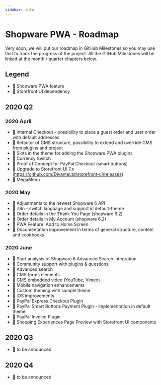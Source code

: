 ```yaml
---
sidebar: auto
---
```


# Shopware PWA - Roadmap

Very soon, we will put our roadmap in GitHub Milestones so you may use that to track the progress of the project. All the GitHub Milestones will be linked at the month / quarter chapters below.

## Legend

* :blue_heart: Shopware PWA feature
* :green_heart: Storefront UI dependency

## 2020 Q2 

### 2020 April

* :blue_heart: Internal Checkout - possibility to place a guest order and user order with default addresses
* :blue_heart: Refactor of CMS structure, possibility to extend and override CMS from plugins and project
* :blue_heart: Slots in the theme for adding the Shopware PWA plugins
* :blue_heart: Currency Switch
* :blue_heart: Proof of Concept for PayPal Checkout (smart buttons)
* :green_heart: Upgrade to Storefront UI 7.x (https://github.com/DivanteLtd/storefront-ui/releases)
* :green_heart: MegaMenu

### 2020 May

* :blue_heart: Adjustments to the newest Shopware 6 API
* :blue_heart: i18n - switch language and support in default-theme
* :blue_heart: Order details in the Thank You Page (shopware 6.2)
* :blue_heart: Order details in My Account (shopware 6.2)
* :blue_heart: PWA Feature: Add to Home Screen
* :blue_heart: Documentation improvement in terms of general structure, content and cookbooks

### 2020 June

* :blue_heart: Start analysis of Shopware 6 Advanced Search integration
* :blue_heart: Community support with plugins & questions
* :blue_heart: Advanced search
* :blue_heart: CMS forms elements
* :green_heart: CMS embedded video (YouTube, Vimeo)
* :blue_heart: Mobile navigation enhancements
* :blue_heart: Custom theming with sample theme
* :blue_heart: iOS improvements
* :blue_heart: PayPal Express Checkout Plugin
* :blue_heart: PayPal Smart Buttons Payment Plugin - implementation in default theme
* :blue_heart: PayPal Invoice Plugin
* :blue_heart: Shopping Experiences Page Preview with Storefront UI components

## 2020 Q3

* :blue_heart: to be announced

## 2020 Q4

* :blue_heart: to be announced
